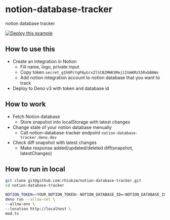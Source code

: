 # notion-database-tracker

notion database tracker

[![Deploy this example](https://deno.com/deno-deploy-button.svg)](https://dash.deno.com/new?url=https://raw.githubusercontent.com/rhiokim/notion-database-tracker/main/mod.ts&env=NOTION_TOKEN,NOTION_DATABASE_ID)

## How to use this

- Create an integration in Notion
  - Fill name, logo, private input
  - Copy token `secret_g1h0PcYgPAyGrxZlSCB2MHKSMej1IVmKMzS5RxbB6Wv`
  - Add notion integration account to notion database that you want to track
- Deploy to Deno v3 with token and database id

## How to work

- Fetch Notion database
  - Store snapshot into localStorage with latest changes
- Change state of your notion database menually
  - Call notion-database-tracker endpoint `notion-database-tracker.deno.dev`
- Check diff snapshot with latest changes
  - Make response added/updated/deleted diff(snapshot, latestChanges)

## How to run in local

```sh
git clone git@github.com:rhiokim/notion-database-tracker.git
cd notion-database-tracker

NOTION_TOKEN=<YOUR_NOTION_TOKEN> NOTION_DATABASE_ID=<NOTION_DATABASE_ID> \
deno run --allow-net \
--allow-env \
--location http://localhost \
mod.ts
```
